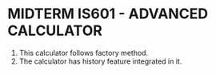 # MIDTERM IS601 - ADVANCED CALCULATOR

1) This calculator follows factory method. 
2) The calculator has history feature integrated in it. 

